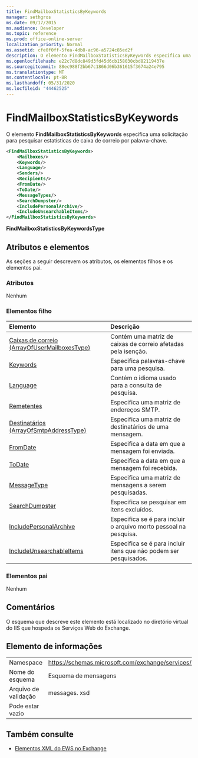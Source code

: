 ```yaml
---
title: FindMailboxStatisticsByKeywords
manager: sethgros
ms.date: 09/17/2015
ms.audience: Developer
ms.topic: reference
ms.prod: office-online-server
localization_priority: Normal
ms.assetid: cfe0f0ff-5fea-4db8-ac96-a5724c85ed2f
description: O elemento FindMailboxStatisticsByKeywords especifica uma solicitação para pesquisar estatísticas de caixa de correio por palavra-chave.
ms.openlocfilehash: e22c7d8dc849d3fd45d6cb158030cbd82119437e
ms.sourcegitcommit: 88ec988f2bb67c1866d06b361615f3674a24e795
ms.translationtype: MT
ms.contentlocale: pt-BR
ms.lasthandoff: 05/31/2020
ms.locfileid: "44462525"
---
```

# <a name="findmailboxstatisticsbykeywords"></a>FindMailboxStatisticsByKeywords

O elemento **FindMailboxStatisticsByKeywords** especifica uma solicitação para pesquisar estatísticas de caixa de correio por palavra-chave. 
  
```XML
<FindMailboxStatisticsByKeywords>
    <Mailboxes/>
    <Keywords/>
    <Language/>
    <Senders/>
    <Recipients/>
    <FromDate/>
    <ToDate/>
    <MessageTypes/>
    <SearchDumpster/>
    <IncludePersonalArchive/>
    <IncludeUnsearchableItems/>
</FindMailboxStatisticsByKeywords>
```

 **FindMailboxStatisticsByKeywordsType**
## <a name="attributes-and-elements"></a>Atributos e elementos

As seções a seguir descrevem os atributos, os elementos filhos e os elementos pai.
  
### <a name="attributes"></a>Atributos

Nenhum
  
### <a name="child-elements"></a>Elementos filho

|**Elemento**|**Descrição**|
|:-----|:-----|
|[Caixas de correio (ArrayOfUserMailboxesType)](mailboxes-arrayofusermailboxestype.md) <br/> |Contém uma matriz de caixas de correio afetadas pela isenção.  <br/> |
|[Keywords](keywords-ex15websvcsotherref.md) <br/> |Especifica palavras-chave para uma pesquisa.  <br/> |
|[Language](language.md) <br/> |Contém o idioma usado para a consulta de pesquisa.  <br/> |
|[Remetentes](senders.md) <br/> |Especifica uma matriz de endereços SMTP.  <br/> |
|[Destinatários (ArrayOfSmtpAddressType)](recipients-arrayofsmtpaddresstype.md) <br/> |Especifica uma matriz de destinatários de uma mensagem.  <br/> |
|[FromDate](fromdate.md) <br/> |Especifica a data em que a mensagem foi enviada.  <br/> |
|[ToDate](todate.md) <br/> |Especifica a data em que a mensagem foi recebida.  <br/> |
|[MessageType](messagetypes.md) <br/> |Especifica uma matriz de mensagens a serem pesquisadas.  <br/> |
|[SearchDumpster](searchdumpster.md) <br/> |Especifica se pesquisar em itens excluídos.  <br/> |
|[IncludePersonalArchive](includepersonalarchive.md) <br/> |Especifica se é para incluir o arquivo morto pessoal na pesquisa.  <br/> |
|[IncludeUnsearchableItems](includeunsearchableitems.md) <br/> |Especifica se é para incluir itens que não podem ser pesquisados.  <br/> |
   
### <a name="parent-elements"></a>Elementos pai

Nenhum
  
## <a name="remarks"></a>Comentários

O esquema que descreve este elemento está localizado no diretório virtual do IIS que hospeda os Serviços Web do Exchange.
  
## <a name="element-information"></a>Elemento de informações

|||
|:-----|:-----|
|Namespace  <br/> |https://schemas.microsoft.com/exchange/services/2006/messages  <br/> |
|Nome do esquema  <br/> |Esquema de mensagens  <br/> |
|Arquivo de validação  <br/> |messages. xsd  <br/> |
|Pode estar vazio  <br/> ||
   
## <a name="see-also"></a>Também consulte



- [Elementos XML do EWS no Exchange](ews-xml-elements-in-exchange.md)


